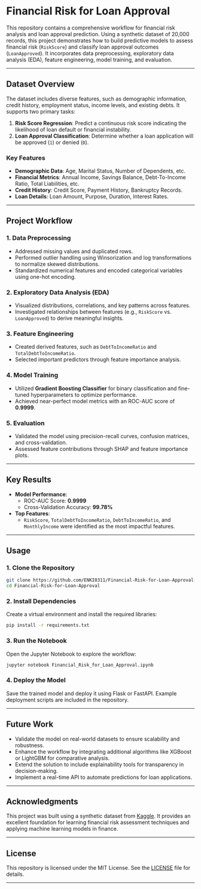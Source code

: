 # Financial Risk for Loan Approval

This repository contains a comprehensive workflow for financial risk analysis and loan approval prediction. Using a synthetic dataset of 20,000 records, this project demonstrates how to build predictive models to assess financial risk (`RiskScore`) and classify loan approval outcomes (`LoanApproved`). It incorporates data preprocessing, exploratory data analysis (EDA), feature engineering, model training, and evaluation.

---

## Dataset Overview

The dataset includes diverse features, such as demographic information, credit history, employment status, income levels, and existing debts. It supports two primary tasks:

1. **Risk Score Regression**: Predict a continuous risk score indicating the likelihood of loan default or financial instability.
2. **Loan Approval Classification**: Determine whether a loan application will be approved (`1`) or denied (`0`).

### Key Features
- **Demographic Data**: Age, Marital Status, Number of Dependents, etc.
- **Financial Metrics**: Annual Income, Savings Balance, Debt-To-Income Ratio, Total Liabilities, etc.
- **Credit History**: Credit Score, Payment History, Bankruptcy Records.
- **Loan Details**: Loan Amount, Purpose, Duration, Interest Rates.

---

## Project Workflow

### 1. **Data Preprocessing**
   - Addressed missing values and duplicated rows.
   - Performed outlier handling using Winsorization and log transformations to normalize skewed distributions.
   - Standardized numerical features and encoded categorical variables using one-hot encoding.

### 2. **Exploratory Data Analysis (EDA)**
   - Visualized distributions, correlations, and key patterns across features.
   - Investigated relationships between features (e.g., `RiskScore` vs. `LoanApproved`) to derive meaningful insights.

### 3. **Feature Engineering**
   - Created derived features, such as `DebtToIncomeRatio` and `TotalDebtToIncomeRatio`.
   - Selected important predictors through feature importance analysis.

### 4. **Model Training**
   - Utilized **Gradient Boosting Classifier** for binary classification and fine-tuned hyperparameters to optimize performance.
   - Achieved near-perfect model metrics with an ROC-AUC score of **0.9999**.

### 5. **Evaluation**
   - Validated the model using precision-recall curves, confusion matrices, and cross-validation.
   - Assessed feature contributions through SHAP and feature importance plots.

---

## Key Results

- **Model Performance**:
  - ROC-AUC Score: **0.9999**
  - Cross-Validation Accuracy: **99.78%**
- **Top Features**:
  - `RiskScore`, `TotalDebtToIncomeRatio`, `DebtToIncomeRatio`, and `MonthlyIncome` were identified as the most impactful features.

---

## Usage

### 1. Clone the Repository
```bash
git clone https://github.com/ENKI0311/Financial-Risk-for-Loan-Approval.git
cd Financial-Risk-for-Loan-Approval
```

### 2. Install Dependencies
Create a virtual environment and install the required libraries:
```bash
pip install -r requirements.txt
```

### 3. Run the Notebook
Open the Jupyter Notebook to explore the workflow:
```bash
jupyter notebook Financial_Risk_for_Loan_Approval.ipynb
```

### 4. Deploy the Model
Save the trained model and deploy it using Flask or FastAPI. Example deployment scripts are included in the repository.

---

## Future Work

- Validate the model on real-world datasets to ensure scalability and robustness.
- Enhance the workflow by integrating additional algorithms like XGBoost or LightGBM for comparative analysis.
- Extend the solution to include explainability tools for transparency in decision-making.
- Implement a real-time API to automate predictions for loan applications.

---

## Acknowledgments

This project was built using a synthetic dataset from [Kaggle](https://www.kaggle.com/datasets/lorenzozoppelletto/financial-risk-for-loan-approval). It provides an excellent foundation for learning financial risk assessment techniques and applying machine learning models in finance.

---

## License

This repository is licensed under the MIT License. See the [LICENSE](LICENSE) file for details.

---
